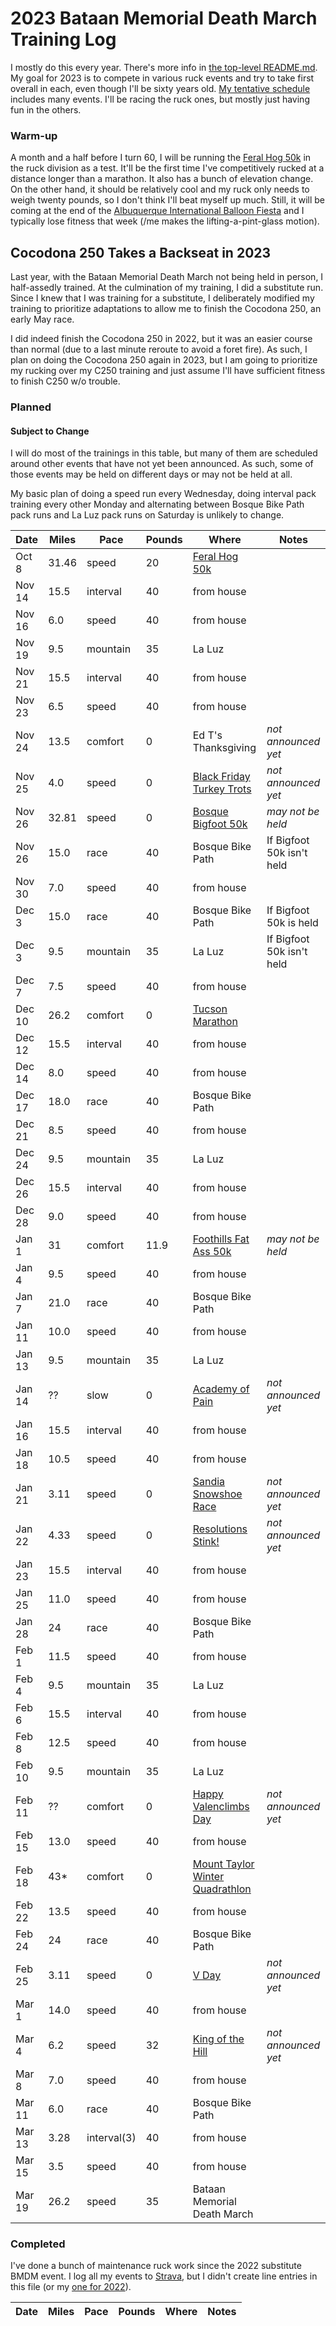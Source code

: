 # 2023 Bataan Memorial Death March Training Log

I mostly do this every year.  There's more info in [the top-level
README.md](README.md).  My goal for 2023 is to compete in various ruck
events and try to take first overall in each, even though I'll be
sixty years old. [My tentative
schedule](https://ctm.github.io/docs/yld/running/upcoming.html)
includes many events.  I'll be racing the ruck ones, but mostly just
having fun in the others.

### Warm-up

A month and a half before I turn 60, I will be running the [Feral Hog
50k](http://www.feraladventures.com/challenges/feral-hog-50k/) in the
ruck division as a test. It'll be the first time I've competitively
rucked at a distance longer than a marathon.  It also has a bunch of
elevation change. On the other hand, it should be relatively cool and
my ruck only needs to weigh twenty pounds, so I don't think I'll beat
myself up much. Still, it will be coming at the end of the
[Albuquerque International Balloon Fiesta](https://balloonfiesta.com/)
and I typically lose fitness that week (/me makes the lifting-a-pint-glass
motion).

## Cocodona 250 Takes a Backseat in 2023

Last year, with the Bataan Memorial Death March not being held in
person, I half-assedly trained. At the culmination of my training, I
did a substitute run.  Since I knew that I was training for a
substitute, I deliberately modified my training to prioritize
adaptations to allow me to finish the Cocodona 250, an early May race.

I did indeed finish the Cocodona 250 in 2022, but it was an easier
course than normal (due to a last minute reroute to avoid a foret
fire). As such, I plan on doing the Cocodona 250 again in 2023, but I
am going to prioritize my rucking over my C250 training and just
assume I'll have sufficient fitness to finish C250 w/o trouble.

### Planned

#### Subject to Change

I will do most of the trainings in this table, but many of them are
scheduled around other events that have not yet been announced.  As
such, some of those events may be held on different days or may not be
held at all.

My basic plan of doing a speed run every Wednesday, doing interval
pack training every other Monday and alternating between Bosque Bike
Path pack runs and La Luz pack runs on Saturday is unlikely to change.

|Date|Miles|Pace|Pounds|Where|Notes|
|----|-----|----|------|-----|-----|
|Oct 8|31.46|speed|20|[Feral Hog 50k](http://www.feraladventures.com/challenges/feral-hog-50k/)||
|Nov 14|15.5|interval|40|from house||
|Nov 16|6.0|speed|40|from house||
|Nov 19|9.5|mountain|35|La Luz||
|Nov 21|15.5|interval|40|from house||
|Nov 23|6.5|speed|40|from house||
|Nov 24|13.5|comfort|0|Ed T's Thanksgiving|_not announced yet_|
|Nov 25|4.0|speed|0|[Black Friday Turkey Trots](https://www.facebook.com/events/1021676181898017)|_not announced yet_|
|Nov 26|32.81|speed|0|[Bosque Bigfoot 50k](https://ultrasignup.com/register.aspx?did=83239)|_may not be held_|
|Nov 26|15.0|race|40|Bosque Bike Path|If Bigfoot 50k isn't held|
|Nov 30|7.0|speed|40|from house||
|Dec 3|15.0|race|40|Bosque Bike Path|If Bigfoot 50k is held|
|Dec 3|9.5|mountain|35|La Luz|If Bigfoot 50k isn't held|
|Dec 7|7.5|speed|40|from house||
|Dec 10|26.2|comfort|0|[Tucson Marathon](https://www.tucsonmarathon.com/)||
|Dec 12|15.5|interval|40|from house||
|Dec 14|8.0|speed|40|from house||
|Dec 17|18.0|race|40|Bosque Bike Path||
|Dec 21|8.5|speed|40|from house||
|Dec 24|9.5|mountain|35|La Luz||
|Dec 26|15.5|interval|40|from house||
|Dec 28|9.0|speed|40|from house||
|Jan 1|31|comfort|11.9|[Foothills Fat Ass 50k](https://newmexicofa50k.wordpress.com/foothills-50k/)|_may not be held_|
|Jan 4|9.5|speed|40|from house||
|Jan 7|21.0|race|40|Bosque Bike Path||
|Jan 11|10.0|speed|40|from house||
|Jan 13|9.5|mountain|35|La Luz||
|Jan 14|??|slow|0|[Academy of Pain](https://www.facebook.com/events/s/academy-of-pain-guaranteed-to-/499435151405235/)|_not announced yet_|
|Jan 16|15.5|interval|40|from house||
|Jan 18|10.5|speed|40|from house||
|Jan 21|3.11|speed|0|[Sandia Snowshoe Race](http://sandiasnowshoe.com)|_not announced yet_|
|Jan 22|4.33|speed|0|[Resolutions Stink!](https://www.facebook.com/events/562366761528388)|_not announced yet_|
|Jan 23|15.5|interval|40|from house||
|Jan 25|11.0|speed|40|from house||
|Jan 28|24|race|40|Bosque Bike Path||
|Feb 1|11.5|speed|40|from house||
|Feb 4|9.5|mountain|35|La Luz||
|Feb 6|15.5|interval|40|from house||
|Feb 8|12.5|speed|40|from house||
|Feb 10|9.5|mountain|35|La Luz||
|Feb 11|??|comfort|0|[Happy Valenclimbs Day](https://www.facebook.com/events/308934624376923/)|_not announced yet_|
|Feb 15|13.0|speed|40|from house||
|Feb 18|43*|comfort|0|[Mount Taylor Winter Quadrathlon](http://www.mttaylorquad.org)||
|Feb 22|13.5|speed|40|from house||
|Feb 24|24|race|40|Bosque Bike Path||
|Feb 25|3.11|speed|0|[V Day](https://www.facebook.com/events/902563903980796)|_not announced yet_|
|Mar 1|14.0|speed|40|from house||
|Mar 4|6.2|speed|32|[King of the Hill](https://www.loslunasnm.gov/721/King-of-the-Hill)|_not announced yet_|
|Mar 8|7.0|speed|40|from house||
|Mar 11|6.0|race|40|Bosque Bike Path||
|Mar 13|3.28|interval(3)|40|from house||
|Mar 15|3.5|speed|40|from house||
|Mar 19|26.2|speed|35|Bataan Memorial Death March||

### Completed

I've done a bunch of maintenance ruck work since the 2022 substitute
BMDM event.  I log all my events to
[Strava](https://www.strava.com/athletes/58696205), but I didn't
create line entries in this file (or my [one for
2022](https://github.com/ctm/Bataan-Memorial-Death-March/blob/master/2022.md)).


|Date|Miles|Pace|Pounds|Where|Notes|
|----|-----|----|------|-----|-----|
